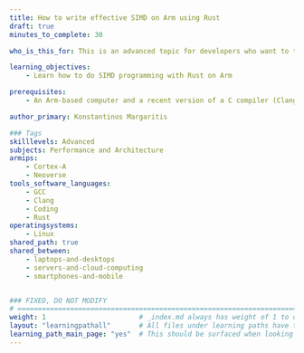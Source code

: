 ```yaml
---
title: How to write effective SIMD on Arm using Rust
draft: true
minutes_to_complete: 30

who_is_this_for: This is an advanced topic for developers who want to take advantage of SIMD on Arm systems using Rust

learning_objectives: 
    - Learn how to do SIMD programming with Rust on Arm

prerequisites:
    - An Arm-based computer and a recent version of a C compiler (Clang or GCC) and a recent rust compiler.

author_primary: Konstantinos Margaritis

### Tags
skilllevels: Advanced
subjects: Performance and Architecture
armips:
    - Cortex-A
    - Neoverse
tools_software_languages:
    - GCC
    - Clang
    - Coding
    - Rust
operatingsystems:
    - Linux
shared_path: true
shared_between:
    - laptops-and-desktops
    - servers-and-cloud-computing
    - smartphones-and-mobile


### FIXED, DO NOT MODIFY
# ================================================================================
weight: 1                       # _index.md always has weight of 1 to order correctly
layout: "learningpathall"       # All files under learning paths have this same wrapper
learning_path_main_page: "yes"  # This should be surfaced when looking for related content. Only set for _index.md of learning path content.
---
```

